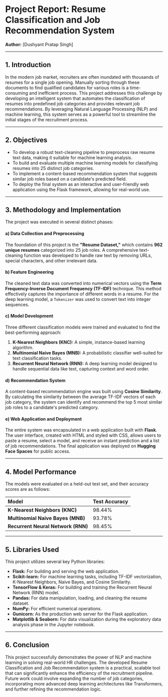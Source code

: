 # Project Report: Resume Classification and Job Recommendation System

**Author:** [Dushyant Pratap Singh]

---

## 1. Introduction

In the modern job market, recruiters are often inundated with thousands of resumes for a single job opening. Manually sorting through these documents to find qualified candidates for various roles is a time-consuming and inefficient process. This project addresses this challenge by developing an intelligent system that automates the classification of resumes into predefined job categories and provides relevant job recommendations. By leveraging Natural Language Processing (NLP) and machine learning, this system serves as a powerful tool to streamline the initial stages of the recruitment process.

---

## 2. Objectives

-   To develop a robust text-cleaning pipeline to preprocess raw resume text data, making it suitable for machine learning analysis.
-   To build and evaluate multiple machine learning models for classifying resumes into 25 distinct job categories.
-   To implement a content-based recommendation system that suggests similar job roles based on a candidate's predicted field.
-   To deploy the final system as an interactive and user-friendly web application using the Flask framework, allowing for real-world use.

---

## 3. Methodology and Implementation

The project was executed in several distinct phases:

#### a) Data Collection and Preprocessing
The foundation of this project is the **"Resume Dataset,"** which contains **962 unique resumes** categorized into 25 job roles. A comprehensive text-cleaning function was developed to handle raw text by removing URLs, special characters, and other irrelevant data.

#### b) Feature Engineering
The cleaned text data was converted into numerical vectors using the **Term Frequency-Inverse Document Frequency (TF-IDF)** technique. This method effectively captures the importance of different words in a resume. For the deep learning model, a `Tokenizer` was used to convert text into integer sequences.

#### c) Model Development
Three different classification models were trained and evaluated to find the best-performing approach:
1.  **K-Nearest Neighbors (KNC):** A simple, instance-based learning algorithm.
2.  **Multinomial Naive Bayes (MNB):** A probabilistic classifier well-suited for text classification tasks.
3.  **Recurrent Neural Network (RNN):** A deep learning model designed to handle sequential data like text, capturing context and word order.

#### d) Recommendation System
A content-based recommendation engine was built using **Cosine Similarity**. By calculating the similarity between the average TF-IDF vectors of each job category, the system can identify and recommend the top 5 most similar job roles to a candidate's predicted category.

#### e) Web Application and Deployment
The entire system was encapsulated in a web application built with **Flask**. The user interface, created with HTML and styled with CSS, allows users to paste a resume, select a model, and receive an instant prediction and a list of job recommendations. The final application was deployed on **Hugging Face Spaces** for public access.

---

## 4. Model Performance

The models were evaluated on a held-out test set, and their accuracy scores are as follows:

| Model | Test Accuracy |
| :--- | :--- |
| **K-Nearest Neighbors (KNC)** | 98.44% |
| **Multinomial Naive Bayes (MNB)** | 93.78% |
| **Recurrent Neural Network (RNN)**| 98.45% |

---

## 5. Libraries Used

This project utilizes several key Python libraries:

-   **Flask:** For building and serving the web application.
-   **Scikit-learn:** For machine learning tasks, including TF-IDF vectorization, K-Nearest Neighbors, Naive Bayes, and Cosine Similarity.
-   **TensorFlow & Keras:** For building and training the Recurrent Neural Network (RNN) model.
-   **Pandas:** For data manipulation, loading, and cleaning the resume dataset.
-   **NumPy:** For efficient numerical operations.
-   **Gunicorn:** As the production web server for the Flask application.
-   **Matplotlib & Seaborn:** For data visualization during the exploratory data analysis phase in the Jupyter notebook.

---

## 6. Conclusion

This project successfully demonstrates the power of NLP and machine learning in solving real-world HR challenges. The developed Resume Classification and Job Recommendation system is a practical, scalable tool that can significantly enhance the efficiency of the recruitment pipeline. Future work could involve expanding the number of job categories, incorporating more advanced deep learning architectures like Transformers, and further refining the recommendation logic.
